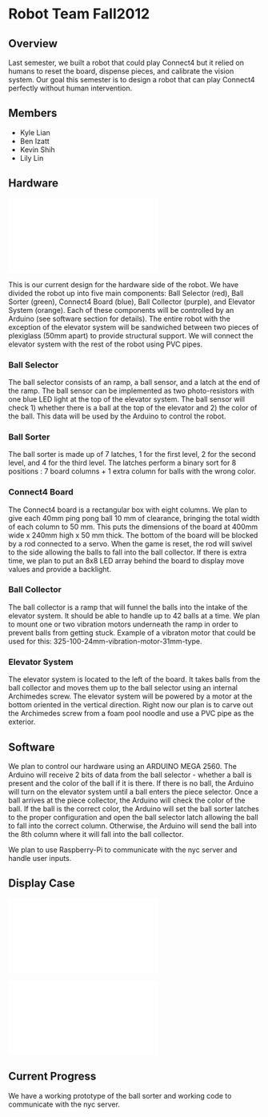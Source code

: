 Robot Team Fall2012
===================

Overview
--------

Last semester, we built a robot that could play Connect4 but it relied on humans to reset the board, dispense pieces, and calibrate the vision system. Our goal this semester is to design a robot that can play Connect4 perfectly without human intervention.

Members
-------

-   Kyle Lian
-   Ben Izatt
-   Kevin Shih
-   Lily Lin

Hardware
--------

![](Schematic.png.md "Schematic.png.md")

This is our current design for the hardware side of the robot. We have divided the robot up into five main components: Ball Selector (red), Ball Sorter (green), Connect4 Board (blue), Ball Collector (purple), and Elevator System (orange). Each of these components will be controlled by an Arduino (see software section for details). The entire robot with the exception of the elevator system will be sandwiched between two pieces of plexiglass (50mm apart) to provide structural support. We will connect the elevator system with the rest of the robot using PVC pipes.

### Ball Selector

The ball selector consists of an ramp, a ball sensor, and a latch at the end of the ramp. The ball sensor can be implemented as two photo-resistors with one blue LED light at the top of the elevator system. The ball sensor will check 1) whether there is a ball at the top of the elevator and 2) the color of the ball. This data will be used by the Arduino to control the robot.

### Ball Sorter

The ball sorter is made up of 7 latches, 1 for the first level, 2 for the second level, and 4 for the third level. The latches perform a binary sort for 8 positions : 7 board columns + 1 extra column for balls with the wrong color.

### Connect4 Board

The Connect4 board is a rectangular box with eight columns. We plan to give each 40mm ping pong ball 10 mm of clearance, bringing the total width of each column to 50 mm. This puts the dimensions of the board at 400mm wide x 240mm high x 50 mm thick. The bottom of the board will be blocked by a rod connected to a servo. When the game is reset, the rod will swivel to the side allowing the balls to fall into the ball collector. If there is extra time, we plan to put an 8x8 LED array behind the board to display move values and provide a backlight.

### Ball Collector

The ball collector is a ramp that will funnel the balls into the intake of the elevator system. It should be able to handle up to 42 balls at a time. We plan to mount one or two vibration motors underneath the ramp in order to prevent balls from getting stuck. Example of a vibraton motor that could be used for this: 325-100-24mm-vibration-motor-31mm-type.

### Elevator System

The elevator system is located to the left of the board. It takes balls from the ball collector and moves them up to the ball selector using an internal Archimedes screw. The elevator system will be powered by a motor at the bottom oriented in the vertical direction. Right now our plan is to carve out the Archimedes screw from a foam pool noodle and use a PVC pipe as the exterior.

Software
--------

We plan to control our hardware using an ARDUINO MEGA 2560. The Arduino will receive 2 bits of data from the ball selector - whether a ball is present and the color of the ball if it is there. If there is no ball, the Arduino will turn on the elevator system until a ball enters the piece selector. Once a ball arrives at the piece collector, the Arduino will check the color of the ball. If the ball is the correct color, the Arduino will set the ball sorter latches to the proper configuration and open the ball selector latch allowing the ball to fall into the correct column. Otherwise, the Arduino will send the ball into the 8th column where it will fall into the ball collector.

We plan to use Raspberry-Pi to communicate with the nyc server and handle user inputs.

Display Case
------------

![](351soda.png.md "351soda.png.md")

![](351soda2.png.md "351soda2.png.md")

Current Progress
----------------

We have a working prototype of the ball sorter and working code to communicate with the nyc server.
